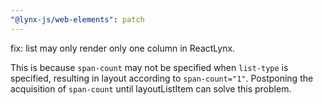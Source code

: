 ```yaml
---
"@lynx-js/web-elements": patch
---
```


fix: list may only render only one column in ReactLynx.

This is because `span-count` may not be specified when `list-type` is specified, resulting in layout according to `span-count="1"`. Postponing the acquisition of `span-count` until layoutListItem can solve this problem.
